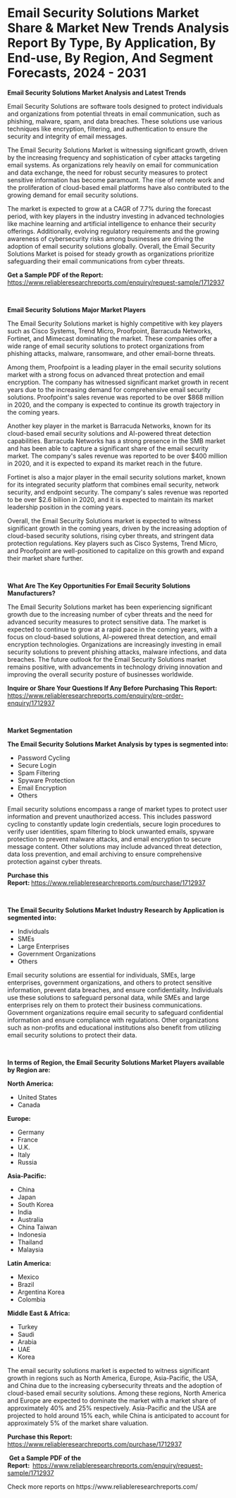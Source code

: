 <p><h1>Email Security Solutions Market Share & Market New Trends Analysis Report By Type, By Application, By End-use, By Region, And Segment Forecasts, 2024 - 2031</h1></p><p><strong>Email Security Solutions Market Analysis and Latest Trends</strong></p>
<p><p>Email Security Solutions are software tools designed to protect individuals and organizations from potential threats in email communication, such as phishing, malware, spam, and data breaches. These solutions use various techniques like encryption, filtering, and authentication to ensure the security and integrity of email messages.</p><p>The Email Security Solutions Market is witnessing significant growth, driven by the increasing frequency and sophistication of cyber attacks targeting email systems. As organizations rely heavily on email for communication and data exchange, the need for robust security measures to protect sensitive information has become paramount. The rise of remote work and the proliferation of cloud-based email platforms have also contributed to the growing demand for email security solutions.</p><p>The market is expected to grow at a CAGR of 7.7% during the forecast period, with key players in the industry investing in advanced technologies like machine learning and artificial intelligence to enhance their security offerings. Additionally, evolving regulatory requirements and the growing awareness of cybersecurity risks among businesses are driving the adoption of email security solutions globally. Overall, the Email Security Solutions Market is poised for steady growth as organizations prioritize safeguarding their email communications from cyber threats.</p></p>
<p><strong>Get a Sample PDF of the Report:&nbsp;</strong> <a href="https://www.reliableresearchreports.com/enquiry/request-sample/1712937">https://www.reliableresearchreports.com/enquiry/request-sample/1712937</a></p>
<p>&nbsp;</p>
<p><strong>Email Security Solutions Major Market Players</strong></p>
<p><p>The Email Security Solutions market is highly competitive with key players such as Cisco Systems, Trend Micro, Proofpoint, Barracuda Networks, Fortinet, and Mimecast dominating the market. These companies offer a wide range of email security solutions to protect organizations from phishing attacks, malware, ransomware, and other email-borne threats.</p><p>Among them, Proofpoint is a leading player in the email security solutions market with a strong focus on advanced threat protection and email encryption. The company has witnessed significant market growth in recent years due to the increasing demand for comprehensive email security solutions. Proofpoint's sales revenue was reported to be over $868 million in 2020, and the company is expected to continue its growth trajectory in the coming years.</p><p>Another key player in the market is Barracuda Networks, known for its cloud-based email security solutions and AI-powered threat detection capabilities. Barracuda Networks has a strong presence in the SMB market and has been able to capture a significant share of the email security market. The company's sales revenue was reported to be over $400 million in 2020, and it is expected to expand its market reach in the future.</p><p>Fortinet is also a major player in the email security solutions market, known for its integrated security platform that combines email security, network security, and endpoint security. The company's sales revenue was reported to be over $2.6 billion in 2020, and it is expected to maintain its market leadership position in the coming years.</p><p>Overall, the Email Security Solutions market is expected to witness significant growth in the coming years, driven by the increasing adoption of cloud-based security solutions, rising cyber threats, and stringent data protection regulations. Key players such as Cisco Systems, Trend Micro, and Proofpoint are well-positioned to capitalize on this growth and expand their market share further.</p></p>
<p>&nbsp;</p>
<p><strong>What Are The Key Opportunities For Email Security Solutions Manufacturers?</strong></p>
<p><p>The Email Security Solutions market has been experiencing significant growth due to the increasing number of cyber threats and the need for advanced security measures to protect sensitive data. The market is expected to continue to grow at a rapid pace in the coming years, with a focus on cloud-based solutions, AI-powered threat detection, and email encryption technologies. Organizations are increasingly investing in email security solutions to prevent phishing attacks, malware infections, and data breaches. The future outlook for the Email Security Solutions market remains positive, with advancements in technology driving innovation and improving the overall security posture of businesses worldwide.</p></p>
<p><strong>Inquire or Share Your Questions If Any Before Purchasing This Report:</strong> <a href="https://www.reliableresearchreports.com/enquiry/pre-order-enquiry/1712937">https://www.reliableresearchreports.com/enquiry/pre-order-enquiry/1712937</a></p>
<p>&nbsp;</p>
<p><strong>Market Segmentation</strong></p>
<p><strong>The Email Security Solutions Market Analysis by types is segmented into:</strong></p>
<p><ul><li>Password Cycling</li><li>Secure Login</li><li>Spam Filtering</li><li>Spyware Protection</li><li>Email Encryption</li><li>Others</li></ul></p>
<p><p>Email security solutions encompass a range of market types to protect user information and prevent unauthorized access. This includes password cycling to constantly update login credentials, secure login procedures to verify user identities, spam filtering to block unwanted emails, spyware protection to prevent malware attacks, and email encryption to secure message content. Other solutions may include advanced threat detection, data loss prevention, and email archiving to ensure comprehensive protection against cyber threats.</p></p>
<p><strong>Purchase this Report:&nbsp;</strong><a href="https://www.reliableresearchreports.com/purchase/1712937">https://www.reliableresearchreports.com/purchase/1712937</a></p>
<p>&nbsp;</p>
<p><strong>The Email Security Solutions Market Industry Research by Application is segmented into:</strong></p>
<p><ul><li>Individuals</li><li>SMEs</li><li>Large Enterprises</li><li>Government Organizations</li><li>Others</li></ul></p>
<p><p>Email security solutions are essential for individuals, SMEs, large enterprises, government organizations, and others to protect sensitive information, prevent data breaches, and ensure confidentiality. Individuals use these solutions to safeguard personal data, while SMEs and large enterprises rely on them to protect their business communications. Government organizations require email security to safeguard confidential information and ensure compliance with regulations. Other organizations such as non-profits and educational institutions also benefit from utilizing email security solutions to protect their data.</p></p>
<p>&nbsp;</p>
<p><strong>In terms of Region, the Email Security Solutions Market Players available by Region are:</strong></p>
<p>
    <p> <strong> North America: </strong>
        <ul>
            <li>United States</li>
            <li>Canada</li>
        </ul>
        </p> 
    <p> <strong> Europe: </strong>
        <ul>
            <li>Germany</li>
            <li>France</li>
            <li>U.K.</li>
            <li>Italy</li>
            <li>Russia</li>
        </ul>
        </p> 
    <p> <strong> Asia-Pacific: </strong>
        <ul>
            <li>China</li>
            <li>Japan</li>
            <li>South Korea</li>
            <li>India</li>
            <li>Australia</li>
            <li>China Taiwan</li>
            <li>Indonesia</li>
            <li>Thailand</li>
            <li>Malaysia</li>
        </ul>
        </p> 
    <p> <strong> Latin America: </strong>
        <ul>
            <li>Mexico</li>
            <li>Brazil</li>
            <li>Argentina Korea</li>
            <li>Colombia</li>
        </ul>
        </p> 
    <p> <strong> Middle East & Africa: </strong>
        <ul>
            <li>Turkey</li>
            <li>Saudi</li>
            <li>Arabia</li>
            <li>UAE</li>
            <li>Korea</li>
        </ul>
    </p>
    </p>
<p><p>The email security solutions market is expected to witness significant growth in regions such as North America, Europe, Asia-Pacific, the USA, and China due to the increasing cybersecurity threats and the adoption of cloud-based email security solutions. Among these regions, North America and Europe are expected to dominate the market with a market share of approximately 40% and 25% respectively. Asia-Pacific and the USA are projected to hold around 15% each, while China is anticipated to account for approximately 5% of the market share valuation.</p></p>
<p><strong>Purchase this Report: </strong><a href="https://www.reliableresearchreports.com/purchase/1712937">https://www.reliableresearchreports.com/purchase/1712937</a></p>
<p>&nbsp;<strong>Get a Sample PDF of the Report:&nbsp;&nbsp;</strong><a href="https://www.reliableresearchreports.com/enquiry/request-sample/1712937">https://www.reliableresearchreports.com/enquiry/request-sample/1712937</a></p>
<p><strong></strong></p>
<p>Check more reports on https://www.reliableresearchreports.com/</p>